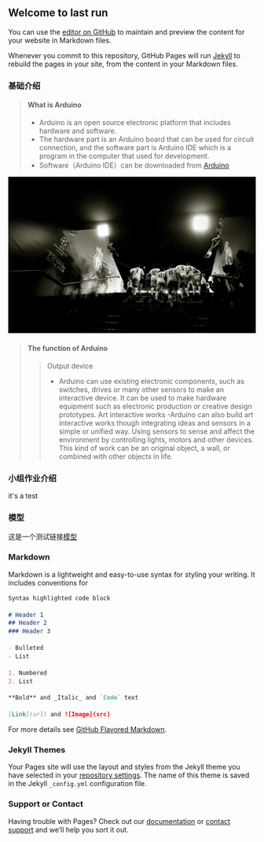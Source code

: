 ## Welcome to last run

You can use the [editor on GitHub](https://github.com/wjqbugkiller/wjqbugkiller.github.com/edit/main/README.md) to maintain and preview the content for your website in Markdown files.

Whenever you commit to this repository, GitHub Pages will run [Jekyll](https://jekyllrb.com/) to rebuild the pages in your site, from the content in your Markdown files.


### 基础介绍

> #### What is Arduino
> - Arduino is an open source electronic platform that includes hardware and software.
> - The hardware part is an Arduino board that can be used for circuit connection, and the software part is Arduino IDE which is a program in the computer that used for development.
> - Software（Arduino IDE）can be downloaded from [Arduino](https://www.arduino.cc/en/software/)

![图片](/docs/1.jpg "arduino")

> #### The function of Arduino
>> Output device
>> - Arduino can use existing electronic components, such as switches, drives or many other sensors to make an interactive device. It can be used to make hardware equipment such as electronic production or creative design prototypes.
>> Art interactive works
>> -Arduino can also build art interactive works though integrating ideas and sensors in a simple or unified way. Using sensors to sense and affect the environment by controlling lights, motors and other devices. This kind of work can be an original object, a wall, or combined with other objects in life.

### 小组作业介绍

<hi> it's a test <hi>
### 模型
这是一个测试链接[模型](https://github.com/wjqbugkiller/wjqbugkiller.github.com/blob/main/docs/%E6%A8%A1%E5%9E%8B.pptx)

### Markdown

Markdown is a lightweight and easy-to-use syntax for styling your writing. It includes conventions for

```markdown
Syntax highlighted code block

# Header 1
## Header 2
### Header 3

- Bulleted
- List

1. Numbered
2. List

**Bold** and _Italic_ and `Code` text

[Link](url) and ![Image](src)
```

For more details see [GitHub Flavored Markdown](https://guides.github.com/features/mastering-markdown/).

### Jekyll Themes

Your Pages site will use the layout and styles from the Jekyll theme you have selected in your [repository settings](https://github.com/wjqbugkiller/wjqbugkiller.github.com/settings/pages). The name of this theme is saved in the Jekyll `_config.yml` configuration file.

### Support or Contact

Having trouble with Pages? Check out our [documentation](https://docs.github.com/categories/github-pages-basics/) or [contact support](https://support.github.com/contact) and we’ll help you sort it out.
